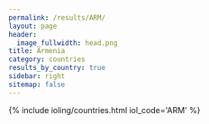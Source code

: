 ```yaml
---
permalink: /results/ARM/
layout: page
header:
  image_fullwidth: head.png
title: Armenia
category: countries
results_by_country: true
sidebar: right
sitemap: false
---
```


{% include ioling/countries.html iol_code='ARM' %}